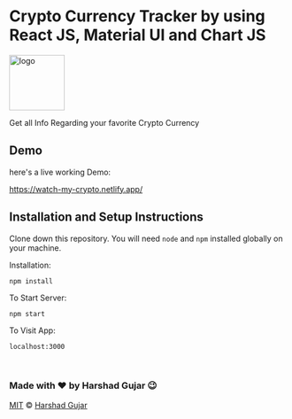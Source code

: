 # Crypto Currency Tracker by using React JS, Material UI and Chart JS
<img src="https://user-images.githubusercontent.com/34954756/172553577-11862262-fefb-4014-9548-59a1fbb7ad66.png" height="100" alt="logo"/>

Get all Info Regarding your favorite Crypto Currency

## Demo

here's a live working Demo:<br>

https://watch-my-crypto.netlify.app/


## Installation and Setup Instructions

Clone down this repository. You will need `node` and `npm` installed globally on your machine.

Installation:

`npm install`

To Start Server:

`npm start`

To Visit App:

`localhost:3000`

<br>

### Made with ❤️ by Harshad Gujar 😉

[MIT](https://github.com/Harshad-23/Watch-My-Crypto/blob/main/LICENSE) © [Harshad Gujar ](https://github.com/harshad-23)
